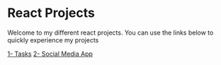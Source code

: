 # React Projects

Welcome to my different react projects.
You can use the links below to quickly experience my projects

[1- Tasks](https://react-projects-bhy.vercel.app/tasks)
[2- Social Media App](https://react-projects-bhy.vercel.app/social-media)
